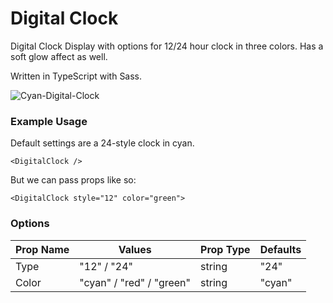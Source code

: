 # Digital Clock

Digital Clock Display with options for 12/24 hour clock in three colors. Has a soft glow affect as well.

Written in TypeScript with Sass.

![Cyan-Digital-Clock](https://res.cloudinary.com/ddbfkqb9m/image/upload/v1590402552/digital-clock_tuzjkx.png)

### Example Usage

Default settings are a 24-style clock in cyan.
```
<DigitalClock />
```

But we can pass props like so:
```
<DigitalClock style="12" color="green">
```

### Options

Prop Name | Values | Prop Type | Defaults
------------ | ------------- | ------------- | -------------
Type | "12" / "24" | string | "24"
Color | "cyan" / "red" / "green" | string | "cyan"
